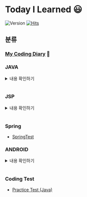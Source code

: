 # Today I Learned :smiley:
![Version](https://img.shields.io/badge/version-2021.01.26-blue.svg)
[![Hits](https://hits.seeyoufarm.com/api/count/incr/badge.svg?url=https%3A%2F%2Fgithub.com%2Fwnsgudchl0302&count_bg=%2379C83D&title_bg=%23555555&icon=&icon_color=%23FFFFFF&title=hits&edge_flat=false)](https://hits.seeyoufarm.com)
## 분류
### [My Coding Diary](https://github.com/wnsgudchl0302/TIL/blob/master/MyCodingDiary/MyCodingDiary.md) :date:
### JAVA
<details>
<summary>내용 확인하기</summary>
<div>

* [JavaTest](https://github.com/wnsgudchl0302/TIL/blob/master/Java/JavaTest.md)
* [1. 변수(Variable)와 상수(Constant)](https://github.com/wnsgudchl0302/TIL/blob/master/Java/Variable_and_Constant.md)
* [2. 연산자(Operator)](https://github.com/wnsgudchl0302/TIL/blob/master/Java/Operator.md)
* [3. 조건문(Conditional)](https://github.com/wnsgudchl0302/TIL/blob/master/Java/Conditional.md)
* [4. 반복문(Loop)](https://github.com/wnsgudchl0302/TIL/blob/master/Java/Loop.md)
* [5. 클래스와 객체(Class and Object)](https://github.com/wnsgudchl0302/TIL/blob/master/Java/Class_and_Object.md)
* [6. 배열(Array)](https://github.com/wnsgudchl0302/TIL/blob/master/Java/Array.md)
* [7. 상속(Inheritance)](https://github.com/wnsgudchl0302/TIL/blob/master/Java/Inheritance.md)
* [8. 추상 클래스(AbstractClass)](https://github.com/wnsgudchl0302/TIL/blob/master/Java/AbstractClass.md)
* [9. 인터페이스(Interface)](https://github.com/wnsgudchl0302/TIL/blob/master/Java/Interface.md)
* [10. 오브젝트 클래스(ObjectClass)와 Class클래스](https://github.com/wnsgudchl0302/TIL/blob/master/Java/ObjectClass_and_ClassClass.md)
* [11. String Class and Wrapper Class](https://github.com/wnsgudchl0302/TIL/blob/master/Java/StringClass_and_WrapperClass.md)
* [12. 제네릭 프로그래밍 GenericProgramming](https://github.com/wnsgudchl0302/TIL/blob/master/Java/GenericProgramming.md)
* [13. 컬렉션 프레임워크 CollectionFramework](https://github.com/wnsgudchl0302/TIL/blob/master/Java/CollectionFramework.md)
* [14. 내부클래스 InnerClass](https://github.com/wnsgudchl0302/TIL/blob/master/Java/InnerClass.md)
* [15. 람다식과 스트림 Lambda and Stream](https://github.com/wnsgudchl0302/TIL/blob/master/Java/Lambda_and_Stream.md)
* [16. 예외와 예외처리 Exception Handling](https://github.com/wnsgudchl0302/TIL/blob/master/Java/ExceptionHandling.md)
* [17. 입출력 스트림 Input_Ouput_Stream](https://github.com/wnsgudchl0302/TIL/blob/master/Java/Input_Ouput_Stream.md)
* [18. Thread](https://github.com/wnsgudchl0302/TIL/blob/master/Java/Thread.md)

</div>
</details>
<br>

### JSP
<details>
<summary>내용 확인하기</summary>
<div>

* [JspTest](https://github.com/wnsgudchl0302/TIL/blob/master/Jsp/JspTest.md)
* [1. JSP 프로그래밍 기초](https://github.com/wnsgudchl0302/TIL/blob/master/Jsp/Basics_Jsp_Programming.md)
* [2. 폼 태그](https://github.com/wnsgudchl0302/TIL/blob/master/Jsp/Form.md)
* [3. JSP와 데이터베이스](https://github.com/wnsgudchl0302/TIL/blob/master/Jsp/Database.md)
* [4. 파일 업로드와 간이 웹](https://github.com/wnsgudchl0302/TIL/blob/master/Jsp/FileUpLoadAndWeb.md)
* [5. 쿠키, 세션 로그인](https://github.com/wnsgudchl0302/TIL/blob/master/Jsp/CookieAndSessionLogin.md)
* [6. 게시판](https://github.com/wnsgudchl0302/TIL/blob/master/Jsp/Board.md)
</div>
</details>
<br>

### Spring
- [SpringTest](https://github.com/wnsgudchl0302/TIL/blob/master/Spring/SpringTest.md)

### ANDROID
<details>
<summary>내용 확인하기</summary>
<div>

* [AndroidTest](https://github.com/wnsgudchl0302/TIL/blob/master/Android/AndroidTest.md)
* [1. AndroidBaseApp(간단한 안드로이드 사용법 및 코드)](https://github.com/wnsgudchl0302/TIL/blob/master/Android/AndroidBaseApp.md)

</div>
</details>
<br>

### Coding Test
- [Practice Test (Java)](https://github.com/wnsgudchl0302/TIL/blob/master/CodingTest/Java/PracticeTest_Java.md)
 
